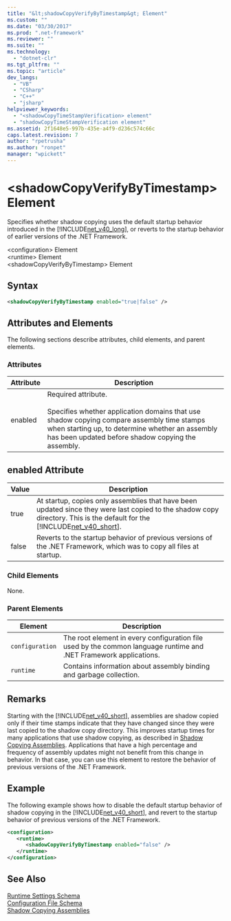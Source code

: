 ```yaml
---
title: "&lt;shadowCopyVerifyByTimestamp&gt; Element"
ms.custom: ""
ms.date: "03/30/2017"
ms.prod: ".net-framework"
ms.reviewer: ""
ms.suite: ""
ms.technology: 
  - "dotnet-clr"
ms.tgt_pltfrm: ""
ms.topic: "article"
dev_langs: 
  - "VB"
  - "CSharp"
  - "C++"
  - "jsharp"
helpviewer_keywords: 
  - "<shadowCopyTimeStampVerification> element"
  - "shadowCopyTimeStampVerification element"
ms.assetid: 2f1648e5-997b-435e-a4f9-d236c574c66c
caps.latest.revision: 7
author: "rpetrusha"
ms.author: "ronpet"
manager: "wpickett"
---
```

# &lt;shadowCopyVerifyByTimestamp&gt; Element
Specifies whether shadow copying uses the default startup behavior introduced in the [!INCLUDE[net_v40_long](../../../../../includes/net-v40-long-md.md)], or reverts to the startup behavior of earlier versions of the .NET Framework.  
  
 \<configuration> Element  
\<runtime> Element  
\<shadowCopyVerifyByTimestamp> Element  
  
## Syntax  
  
```xml  
<shadowCopyVerifyByTimestamp enabled="true|false" />  
```  
  
## Attributes and Elements  
 The following sections describe attributes, child elements, and parent elements.  
  
### Attributes  
  
|Attribute|Description|  
|---------------|-----------------|  
|enabled|Required attribute.<br /><br /> Specifies whether application domains that use shadow copying compare assembly time stamps when starting up, to determine whether an assembly has been updated before shadow copying the assembly.|  
  
## enabled Attribute  
  
|Value|Description|  
|-----------|-----------------|  
|true|At startup, copies only assemblies that have been updated since they were last copied to the shadow copy directory. This is the default for the [!INCLUDE[net_v40_short](../../../../../includes/net-v40-short-md.md)].|  
|false|Reverts to the startup behavior of previous versions of the .NET Framework, which was to copy all files at startup.|  
  
### Child Elements  
 None.  
  
### Parent Elements  
  
|Element|Description|  
|-------------|-----------------|  
|`configuration`|The root element in every configuration file used by the common language runtime and .NET Framework applications.|  
|`runtime`|Contains information about assembly binding and garbage collection.|  
  
## Remarks  
 Starting with the [!INCLUDE[net_v40_short](../../../../../includes/net-v40-short-md.md)], assemblies are shadow copied only if their time stamps indicate that they have changed since they were last copied to the shadow copy directory. This improves startup times for many applications that use shadow copying, as described in [Shadow Copying Assemblies](../../../../../docs/framework/app-domains/shadow-copy-assemblies.md). Applications that have a high percentage and frequency of assembly updates might not benefit from this change in behavior. In that case, you can use this element to restore the behavior of previous versions of the .NET Framework.  
  
## Example  
 The following example shows how to disable the default startup behavior of shadow copying in the [!INCLUDE[net_v40_short](../../../../../includes/net-v40-short-md.md)], and revert to the startup behavior of previous versions of the .NET Framework.  
  
```xml  
<configuration>  
   <runtime>  
      <shadowCopyVerifyByTimestamp enabled="false" />  
   </runtime>  
</configuration>  
```  
  
## See Also  
 [Runtime Settings Schema](../../../../../docs/framework/configure-apps/file-schema/runtime/index.md)   
 [Configuration File Schema](../../../../../docs/framework/configure-apps/file-schema/index.md)   
 [Shadow Copying Assemblies](../../../../../docs/framework/app-domains/shadow-copy-assemblies.md)
